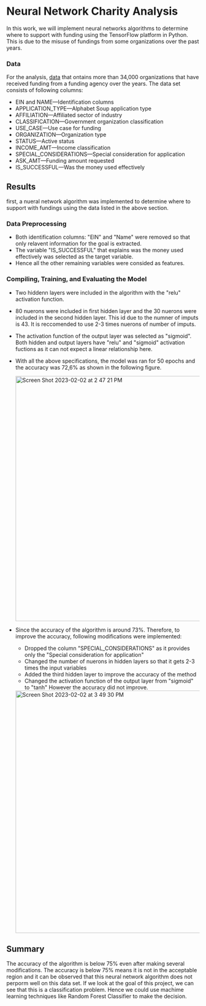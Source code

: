 # Neural Network Charity Analysis

In this work, we will implement neural networks algorithms to determine where to support with funding using the TensorFlow platform in Python. This is due to the misuse of fundings from some organizations over the past years.

### Data 
For the analysis, [data](https://github.com/ranilb/Neural_Network_Charity_Analysis/blob/main/charity_data.csv) that ontains more than 34,000 organizations that have received funding from a funding agency over the years. The data set consists of following columns:

* EIN and NAME—Identification columns
* APPLICATION_TYPE—Alphabet Soup application type
* AFFILIATION—Affiliated sector of industry
* CLASSIFICATION—Government organization classification
* USE_CASE—Use case for funding
* ORGANIZATION—Organization type
* STATUS—Active status
* INCOME_AMT—Income classification
* SPECIAL_CONSIDERATIONS—Special consideration for application
* ASK_AMT—Funding amount requested
* IS_SUCCESSFUL—Was the money used effectively

## Results
first, a nueral network algorithm was implemented to determine where to support with fundings using the data listed in the above section.


### Data Preprocessing

* Both identification columns: "EIN" and "Name" were removed so that only relavent information for the goal is extracted. 
* The variable "IS_SUCCESSFUL" that explains was the money used effectively was selected as the target variable. 
* Hence all the other remaining variables were consided as features. 

### Compiling, Training, and Evaluating the Model
* Two hiddenn layers were included in the algorithm with the "relu" activation function. 
* 80 nuerons were included in first hidden layer and the 30 nuerons were included in the second hidden layer. This id due to the numner of imputs is 43. It is reccomended to use 2-3 times nuerons of number of imputs.
* The activation function of the output layer was selected as "sigmoid". Both hidden and output layers have "relu" and "sigmoid" activation fuctions as it can not expect a linear relationship here. 
* With all the above specifications, the model was ran for 50 epochs and the accuracy was 72,6% as shown in the following figure.

    <img width="639" alt="Screen Shot 2023-02-02 at 2 47 21 PM" src="https://user-images.githubusercontent.com/112113327/216434931-f263f7b2-2fcb-453b-b814-c164dc96494a.png">

* Since the accuracy of the algorithm is around 73%. Therefore, to improve the accuracy, following modifications were implemented:
    * Dropped the column "SPECIAL_CONSIDERATIONS" as it provides only the "Special consideration for application"
    * Changed the number of nuerons in hidden layers so that it gets 2-3 times the input variables
    * Added the third hidden layer to improve the accuracy of the method
    * Changed the activation function of the output layer from "sigmoid" to "tanh"
 However the accuracy did not improve. 
 
 
    <img width="632" alt="Screen Shot 2023-02-02 at 3 49 30 PM" src="https://user-images.githubusercontent.com/112113327/216446427-a1637642-cd96-48d5-be5c-1c9a6ac5c6bf.png">


## Summary

The accuracy of the algorithm is below 75% even after making several modifications. The accuracy is below 75% means it is not in the acceptable region and it can be observed that this neural network algorithm does not perporm well on this data set. If we look at the goal of this project, we can see that this is a classification problem. Hence we could use machime learning techniques like Random Forest Classifier to make the decision.

